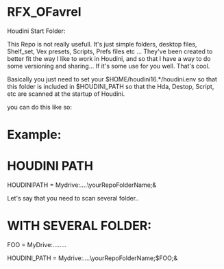 # RFX_OFavrel

Houdini Start Folder:

This Repo is not really usefull. It's just simple folders, desktop files, Shelf_set, Vex presets, Scripts, Prefs files etc ...
They've been created to better fit the way I like to work in Houdini, and so that I have a way to do some versioning and sharing...
If it's some use for you well. That's cool.

Basically you just need to set your  $HOME/houdini16.*/houdini.env  so that this folder is included in $HOUDINI_PATH so that
the Hda, Destop, Script, etc are scanned at the startup of Houdini.

you can do this like so:



# Example:

# HOUDINI PATH
HOUDINIPATH =  Mydrive:\..\..\yourRepoFolderName;&



Let's say that you need to scan several folder..


# WITH SEVERAL FOLDER:
FOO = MyDrive:\..\..\..\..

HOUDINI_PATH =  Mydrive:\..\..\yourRepoFolderName;$FOO;&


